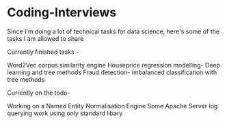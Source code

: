 # Coding-Interviews
Since I'm doing a lot of technical tasks for data science, here's some of the tasks I am allowed to share


Currently finished tasks - 

Word2Vec corpus similarity engine
Houseprice regression modelling- Deep learning and tree methods
Fraud detection- imbalanced classification with tree methods

Currently on the todo- 

Working on a Named Entity Normalisation Engine
Some Apache Server log querying work using only standard libary

